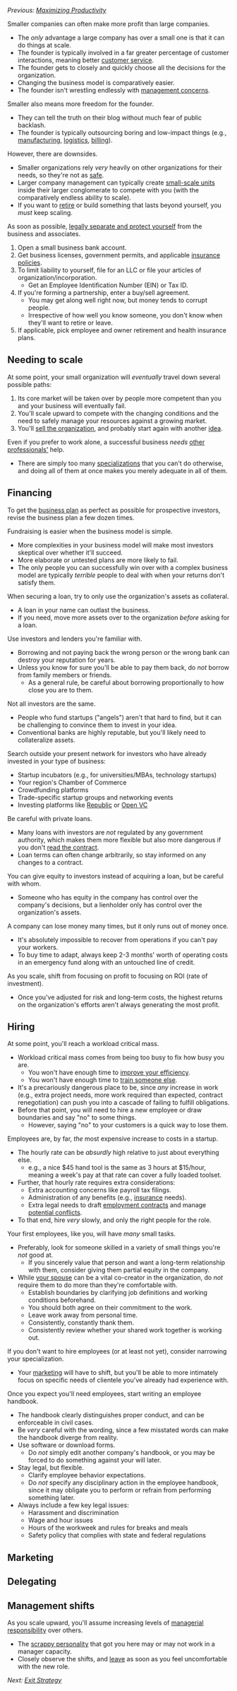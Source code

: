 
*Previous: [Maximizing Productivity](/entrepreneur-productivity/)*

Smaller companies can often make more profit than large companies.

- The *only* advantage a large company has over a small one is that it can do things at scale.
- The founder is typically involved in a far greater percentage of customer interactions, meaning better [customer service](/marketing/).
- The founder gets to closely and quickly choose all the decisions for the organization.
- Changing the business model is comparatively easier.
- The founder isn't wrestling endlessly with [management concerns](/mgmt/).

Smaller also means more freedom for the founder.

- They can tell the truth on their blog without much fear of public backlash.
- The founder is typically outsourcing boring and low-impact things (e.g., [manufacturing](/engineering/), [logistics](/logistics/), [billing](/accounting/)).

However, there are downsides.

- Smaller organizations rely *very* heavily on other organizations for their needs, so they're not as [safe](/risk-mgmt/).
- Larger company management can typically create [small-scale units](/mgmt-changes/) inside their larger conglomerate to compete with you (with the comparatively endless ability to scale).
- If you want to [retire](/entrepreneur-exit/) or build something that lasts beyond yourself, you *must* keep scaling.

As soon as possible, [legally separate and protect yourself](/legally-safe/) from the business and associates.

1. Open a small business bank account.
2. Get business licenses, government permits, and applicable [insurance policies](/insurance/).
3. To limit liability to yourself, file for an LLC or file your articles of organization/incorporation.
   - Get an Employee Identification Number (EIN) or Tax ID.
4. If you're forming a partnership, enter a buy/sell agreement.
   - You may get along well right now, but money tends to corrupt people.
   - Irrespective of how well you know someone, you don't know when they'll want to retire or leave.
5. If applicable, pick employee and owner retirement and health insurance plans.

## Needing to scale

At some point, your small organization will *eventually* travel down several possible paths:

1. Its core market will be taken over by people more competent than you and your business will eventually fail.
2. You'll scale upward to compete with the changing conditions and the need to safely manage your resources against a growing market.
3. You'll [sell the organization](/entrepreneur-exit/), and probably start again with another [idea](/entrepreneur-idea/).

Even if you prefer to work alone, a successful business *needs* [other professionals'](/professionals/) help.

- There are simply too many [specializations](https://gainedin.site/specialization-cities/) that you can't do otherwise, and doing all of them at once makes you merely adequate in all of them.

## Financing

To get the [business plan](/entrepreneur-plan/) as perfect as possible for prospective investors, revise the business plan a few dozen times.

Fundraising is easier when the business model is simple.

- More complexities in your business model will make most investors skeptical over whether it'll succeed.
- More elaborate or untested plans are more likely to fail.
- The only people you can successfully win over with a complex business model are typically *terrible* people to deal with when your returns don't satisfy them.

When securing a loan, try to only use the organization's assets as collateral.

- A loan in your name can outlast the business.
- If you need, move more assets over to the organization *before* asking for a loan.

Use investors and lenders you're familiar with.

- Borrowing and not paying back the wrong person or the wrong bank can destroy your reputation for years.
- Unless you know for sure you'll be able to pay them back, do *not* borrow from family members or friends.
  - As a general rule, be careful about borrowing proportionally to how close you are to them.

Not all investors are the same.

- People who fund startups ("angels") aren't that hard to find, but it can be challenging to convince them to invest in your idea.
- Conventional banks are highly reputable, but you'll likely need to collateralize assets.

Search outside your present network for investors who have already invested in your type of business:

- Startup incubators (e.g., for universities/MBAs, technology startups)
- Your region's Chamber of Commerce
- Crowdfunding platforms
- Trade-specific startup groups and networking events
- Investing platforms like [Republic](https://republic.com/) or [Open VC](https://www.openvc.app/)

Be careful with private loans.

- Many loans with investors are *not* regulated by any government authority, which makes them more flexible but also more dangerous if you don't [read the contract](/contracts/).
- Loan terms can often change arbitrarily, so stay informed on any changes to a contract.

You can give equity to investors instead of acquiring a loan, but be careful with whom.

- Someone who has equity in the company has control over the company's decisions, but a lienholder only has control over the organization's assets.

A company can lose money many times, but it only runs out of money once.

- It's absolutely impossible to recover from operations if you can't pay your workers.
- To buy time to adapt, always keep 2-3 months' worth of operating costs in an emergency fund along with an untouched line of credit.

As you scale, shift from focusing on profit to focusing on ROI (rate of investment).

- Once you've adjusted for risk and long-term costs, the highest returns on the organization's efforts aren't always generating the most profit.

## Hiring

At some point, you'll reach a workload critical mass.

- Workload critical mass comes from being too busy to fix how busy you are.
  - You won't have enough time to [improve your efficiency](https://adequate.life/success-4/).
  - You won't have enough time to [train someone else](/mgmt-teams/).
- It's a precariously dangerous place to be, since *any* increase in work (e.g., extra project needs, more work required than expected, contract renegotiation) can push you into a cascade of failing to fulfill obligations.
- Before that point, you will need to hire a new employee or draw boundaries and say "no" to some things.
  - However, saying "no" to your customers is a quick way to lose them.

Employees are, by far, *the* most expensive increase to costs in a startup.

- The hourly rate can be *absurdly* high relative to just about everything else.
  - e.g., a nice $45 hand tool is the same as 3 hours at $15/hour, meaning a week's pay at that rate can cover a fully loaded toolset.
- Further, that hourly rate requires extra considerations:
  - Extra accounting concerns like payroll tax filings.
  - Administration of any benefits (e.g., [insurance](/insurance/) needs).
  - Extra legal needs to draft [employment contracts](/contracts/) and manage [potential conflicts](/legally-safe/).
- To that end, hire *very* slowly, and only the right people for the role.

Your first employees, like you, will have *many* small tasks.

- Preferably, look for someone skilled in a variety of small things you're *not* good at.
  - If you sincerely value that person and want a long-term relationship with them, consider giving them partial equity in the company.
- While [your spouse](https://adequate.life/relationships/) can be a vital co-creator in the organization, do *not* require them to do more than they're comfortable with.
  - Establish boundaries by clarifying job definitions and working conditions beforehand.
  - You should both agree on their commitment to the work.
  - Leave work away from personal time.
  - Consistently, constantly thank them.
  - Consistently review whether your shared work together is working out.

If you don't want to hire employees (or at least not yet), consider narrowing your specialization.

- Your [marketing](/marketing/) will have to shift, but you'll be able to more intimately focus on specific needs of clientele you've already had experience with.

Once you expect you'll need employees, start writing an employee handbook.

- The handbook clearly distinguishes proper conduct, and can be enforceable in civil cases.
- Be *very* careful with the wording, since a few misstated words can make the handbook diverge from reality.
- Use software or download forms.
  - Do *not* simply edit another company's handbook, or you may be forced to do something against your will later.
- Stay legal, but flexible.
  - Clarify employee behavior expectations.
  - Do *not* specify any disciplinary action in the employee handbook, since it may obligate you to perform or refrain from performing something later.
- Always include a few key legal issues:
  - Harassment and discrimination
  - Wage and hour issues
  - Hours of the workweek and rules for breaks and meals
  - Safety policy that complies with state and federal regulations

## Marketing

## Delegating

## Management shifts

As you scale upward, you'll assume increasing levels of [managerial responsibility](/mgmt/) over others.

- The [scrappy personality](/entrepreneur/) that got you here may or may not work in a manager capacity.
- Closely observe the shifts, and [leave](/entrepreneur-exit/) as soon as you feel uncomfortable with the new role.

*Next: [Exit Strategy](/entrepreneur-exit/)*
